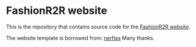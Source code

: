 # FashionR2R website

This is the repository that contains source code for the [FashionR2R website](https://rickhh.github.io/FashionR2R/).

The website template is borrowed from: [nerfies](https://github.com/nerfies/nerfies.github.io) Many thanks.
